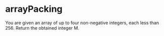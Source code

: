 # arrayPacking
You are given an array of up to four non-negative integers, each less than 256. Return the obtained integer M.
